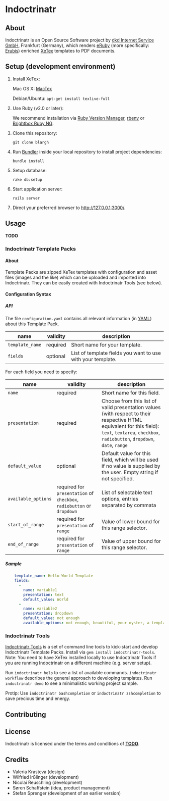 # Indoctrinatr

## About

Indoctrinatr is an Open Source Software project by [dkd Internet Service GmbH](https://dkd.de/), Frankfurt (Germany), which renders [eRuby](https://en.wikipedia.org/wiki/ERuby) (more specifically: [Erubis](http://www.kuwata-lab.com/erubis/)) enriched [XeTex](http://tug.org/xetex/) templates to PDF documents.

## Setup (development environment)

1.  Install XeTex:

    Mac OS X: [MacTex](https://tug.org/mactex/)
 
    Debian/Ubuntu: `apt-get install texlive-full`

2.  Use Ruby (v2.0 or later):

    We recommend installation via [Ruby Version Manager](https://rvm.io/), [rbenv](http://rbenv.org/) or [Brightbox Ruby NG](http://brightbox.com/docs/ruby/ubuntu/).

3.  Clone this repository:

    ```Shell
    git clone blargh
    ```

4.  Run [Bundler](http://bundler.io/) inside your local repository to install project dependencies:

    ```Shell
    bundle install
    ```

5.  Setup database:

    ```Shell
    rake db:setup
    ```

6.  Start application server:

    ```Shell
    rails server
    ```

7.  Direct your preferred browser to <http://127.0.0.1:3000/>.

## Usage

__TODO__

### Indoctrinatr Template Packs

#### About

Template Packs are zipped XeTex templates with configuration and asset files (images and the like) which can be uploaded and imported into Indoctrinatr. They can be easily created with Indoctrinatr Tools (see below).

#### Configuration Syntax

##### API

The file `configuration.yaml` contains all relevant information (in [YAML](http://www.yaml.org/)) about this Template Pack.

name|validity|description
-|-|-
`template_name`|required|Short name for your template.
`fields`|optional|List of template fields you want to use with your template.

For each field you need to specify:

name|validity|description
-|-|-
`name`|required|Short name for this field.
`presentation`|required|Choose from this list of valid presentation values (with respect to their respective HTML equivalent for this field): `text`, `textarea`, `checkbox`, `radiobutton`, `dropdown`, `date`, `range`
`default_value`|optional|Default value for this field, which will be used if no value is supplied by the user. Empty string if not specified.
`available_options`|required for `presentation` of `checkbox`, `radiobutton` or `dropdown`|List of selectable text options, entries separated by commata
`start_of_range`|required for `presentation` of `range`|Value of lower bound for this range selector.
`end_of_range`|required for `presentation` of `range`|Value of upper bound for this range selector.

##### Sample

```YAML
    template_name: Hello World Template
    fields:
      -
        name: variable1
        presentation: text
        default_value: World
      -
        name: variable2
        presentation: dropdown
        default_value: not enough
        available_options: not enough, beautiful, your oyster, a template
```

### Indoctrinatr Tools

[Indoctrinatr Tools](__TODO__) is a set of command line tools to kick-start and develop Indoctrinatr Template Packs. Install via `gem install indoctrinatr-tools`. Note: You need to have XeTex installed locally to use Indoctrinatr Tools if you are running Indoctrinatr on a different machine (e.g. server setup).

Run `indoctrinatr help` to see a list of available commands. `indoctrinatr workflow` describes the general approach to developing templates. Run `indoctrinatr demo` to see a minimalistic working project sample.

Protip: Use `indoctrinatr bashcompletion` or `indoctrinatr zshcompletion` to save precious time and energy.

## Contributing

## License

Indoctrinatr is licensed under the terms and conditions of [__TODO__]().

## Credits

* Valeria Krasteva (design)
* Wilfried Irßlinger (development)
* Nicolai Reuschling (development)
* Søren Schaffstein (idea, product management)
* Stefan Sprenger (development of an earlier version)
